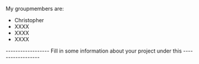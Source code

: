 My groupmembers are:
- Christopher
- XXXX
- XXXX
- XXXX


------------------ Fill in some information about your project under this ------------------
